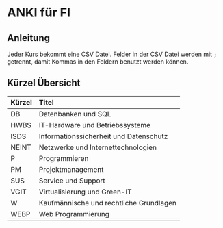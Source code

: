 # ANKI für FI

## Anleitung

Jeder Kurs bekommt eine CSV Datei. Felder in der CSV Datei werden mit `;` getrennt, damit Kommas in den Feldern benutzt werden können.

## Kürzel Übersicht

Kürzel | Titel
:--- | :---
DB | Datenbanken und SQL
HWBS | IT-Hardware und Betriebssysteme
ISDS | Informationssicherheit und Datenschutz
NEINT | Netzwerke und Internettechnologien
P | Programmieren
PM | Projektmanagement
SUS | Service und Support
VGIT | Virtualisierung und Green-IT
W | Kaufmännische und rechtliche Grundlagen
WEBP | Web Programmierung
